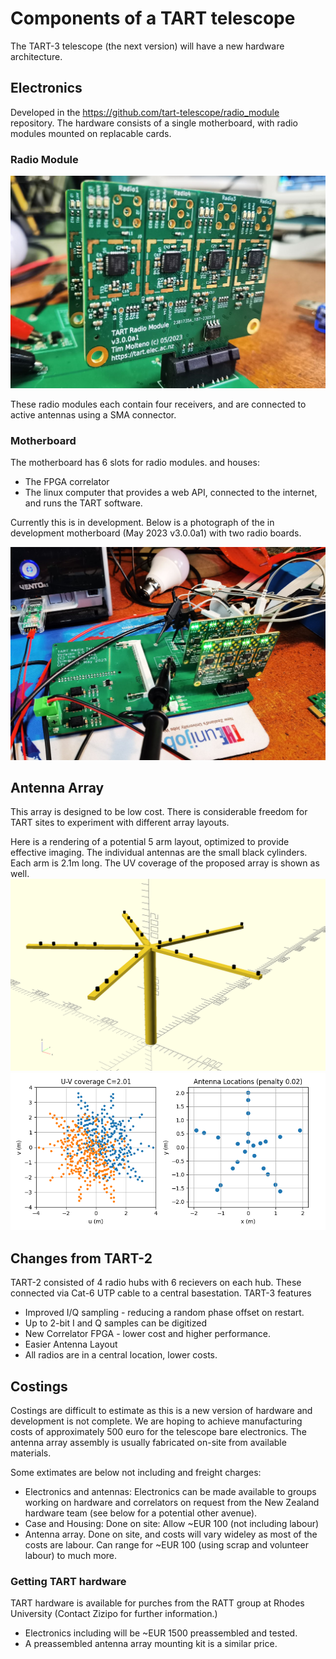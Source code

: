 # Components of a TART telescope

The TART-3 telescope (the next version) will have a new hardware architecture.

## Electronics

Developed in the https://github.com/tart-telescope/radio_module repository. The hardware consists of a single motherboard, with radio modules mounted on replacable cards.

### Radio Module

![TART-3 Radio Module](./tart3_radio_module.jpg)

These radio modules each contain four receivers, and are connected to active antennas using a SMA connector. 

### Motherboard

The motherboard has 6 slots for radio modules. and houses:
* The FPGA correlator
* The linux computer that provides a web API, connected to the internet, and runs the TART software.

Currently this is in development. Below is a photograph of the in development motherboard (May 2023 v3.0.0a1) with two radio boards. 

![TART-3 Motherboard](./motherboard3a1.jpg)

## Antenna Array

This array is designed to be low cost. There is considerable freedom for TART sites to experiment with different array layouts.

Here is a rendering of a potential 5 arm layout, optimized to provide effective imaging. The individual antennas are the small black cylinders. Each arm is 2.1m long. The UV coverage of the proposed array is shown as well. 
![TART-3 five arm rendering](./optimized_array.png)
![TART-3 five arm](./uv_coverage.png)

## Changes from TART-2

TART-2 consisted of 4 radio hubs with 6 recievers on each hub. These connected via Cat-6 UTP cable to a central basestation. TART-3 features

* Improved I/Q sampling - reducing a random phase offset on restart.
* Up to 2-bit I and Q samples can be digitized
* New Correlator FPGA - lower cost and higher performance.
* Easier Antenna Layout
* All radios are in a central location, lower costs.


## Costings

Costings are difficult to estimate as this is a new version of hardware and development is not complete. We are hoping to achieve manufacturing costs of approximately 500 euro for the telescope bare electronics. The antenna array assembly is usually fabricated on-site from available materials. 

Some extimates are below not including and freight charges:
* Electronics and antennas: Electronics can be made available to groups working on hardware and correlators on request from the New Zealand hardware team (see below for a potential other avenue). 
* Case and Housing: Done on site: Allow ~EUR 100 (not including labour)
* Antenna array. Done on site, and costs will vary wideley as most of the costs are labour.  Can range for ~EUR 100 (using scrap and volunteer labour) to much more.

### Getting TART hardware

TART hardware is available for purches from the RATT group at Rhodes University (Contact Zizipo for further information.)
* Electronics including will be ~EUR 1500 preassembled and tested.
* A preassembled antenna array mounting kit is a similar price.

